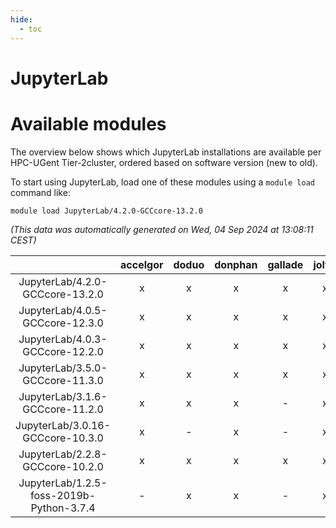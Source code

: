 ```yaml
---
hide:
  - toc
---
```


JupyterLab
==========

# Available modules


The overview below shows which JupyterLab installations are available per HPC-UGent Tier-2cluster, ordered based on software version (new to old).

To start using JupyterLab, load one of these modules using a `module load` command like:

```shell
module load JupyterLab/4.2.0-GCCcore-13.2.0
```

*(This data was automatically generated on Wed, 04 Sep 2024 at 13:08:11 CEST)*  

| |accelgor|doduo|donphan|gallade|joltik|shinx|skitty|
| :---: | :---: | :---: | :---: | :---: | :---: | :---: | :---: |
|JupyterLab/4.2.0-GCCcore-13.2.0|x|x|x|x|x|x|x|
|JupyterLab/4.0.5-GCCcore-12.3.0|x|x|x|x|x|x|x|
|JupyterLab/4.0.3-GCCcore-12.2.0|x|x|x|x|x|-|x|
|JupyterLab/3.5.0-GCCcore-11.3.0|x|x|x|x|x|-|x|
|JupyterLab/3.1.6-GCCcore-11.2.0|x|x|x|-|x|-|x|
|JupyterLab/3.0.16-GCCcore-10.3.0|x|-|x|-|x|-|-|
|JupyterLab/2.2.8-GCCcore-10.2.0|x|x|x|x|x|-|x|
|JupyterLab/1.2.5-foss-2019b-Python-3.7.4|-|x|x|-|x|-|x|
